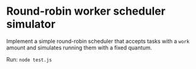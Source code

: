 # Round-robin worker scheduler simulator

Implement a simple round-robin scheduler that accepts tasks with a `work` amount and simulates running them with a fixed quantum.

Run: `node test.js`

